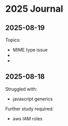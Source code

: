 # 2025 Journal


## 2025-08-19
Topics:
- MIME type issue
- 
- 
## 2025-08-18
Struggled with:
- javascript generics

Further study required:
- aws IAM roles

